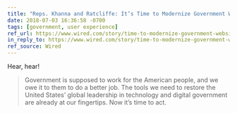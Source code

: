 ```yaml
---
title: "Reps. Khanna and Ratcliffe: It’s Time to Modernize Government Websites"
date: 2018-07-03 16:36:58 -0700
tags: [government, user experience]
ref_url: https://www.wired.com/story/time-to-modernize-government-websites/
in_reply_to: https://www.wired.com/story/time-to-modernize-government-websites/
ref_source: Wired
---
```


Hear, hear!

> Government is supposed to work for the American people, and we owe it to them to do a better job. The tools we need to restore the United States’ global leadership in technology and digital government are already at our fingertips. Now it’s time to act.